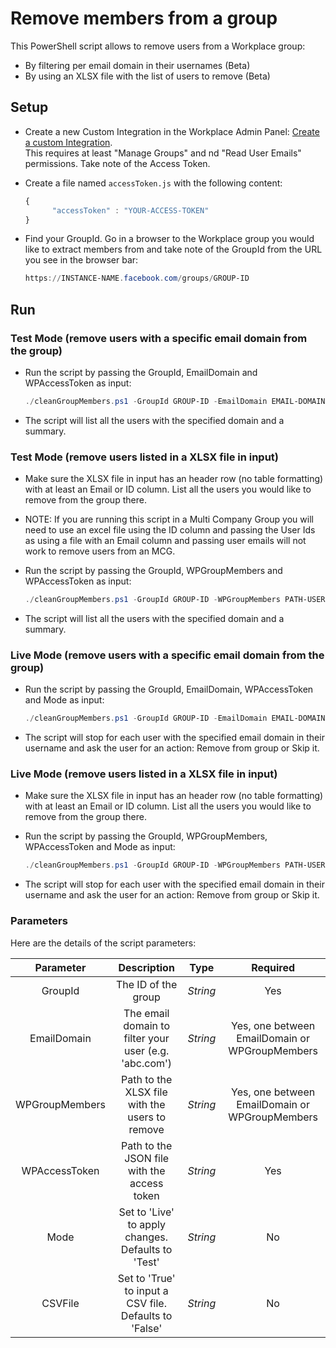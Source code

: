 # Remove members from a group

This PowerShell script allows to remove users from a Workplace group:
* By filtering per email domain in their usernames (Beta)
* By using an XLSX file with the list of users to remove (Beta)

## Setup

* Create a new Custom Integration in the Workplace Admin Panel: [Create a custom Integration](https://developers.facebook.com/docs/workplace/custom-integrations-new/#creating).<br/>This requires at least "Manage Groups" and nd "Read User Emails" permissions. Take note of the Access Token.

* Create a file named `accessToken.js` with the following content:

   ```javascript
   {
         "accessToken" : "YOUR-ACCESS-TOKEN"
   }
   ```

 * Find your GroupId. Go in a browser to the Workplace group you would like to extract members from and take note of the GroupId from the URL you see in the browser bar:

   ```powershell
   https://INSTANCE-NAME.facebook.com/groups/GROUP-ID
   ```

## Run

### Test Mode (remove users with a specific email domain from the group)

* Run the script by passing the GroupId, EmailDomain and WPAccessToken as input:

   ```powershell
   ./cleanGroupMembers.ps1 -GroupId GROUP-ID -EmailDomain EMAIL-DOMAIN -WPAccessToken ./accesstoken.js
   ```

* The script will list all the users with the specified domain and a summary.

### Test Mode (remove users listed in a XLSX file in input)

* Make sure the XLSX file in input has an header row (no table formatting) with at least an Email or ID column. List all the users you would like to remove from the group there.

* NOTE: If you are running this script in a Multi Company Group you will need to use an excel file using the ID column and passing the User Ids as using a file with an Email column and passing user emails will not work to remove users from an MCG.

* Run the script by passing the GroupId, WPGroupMembers and WPAccessToken as input:

   ```powershell
   ./cleanGroupMembers.ps1 -GroupId GROUP-ID -WPGroupMembers PATH-USERS-TO-REMOVE-XLSX -WPAccessToken ./accesstoken.js
   ```

* The script will list all the users with the specified domain and a summary.

### Live Mode (remove users with a specific email domain from the group)

* Run the script by passing the GroupId, EmailDomain, WPAccessToken and Mode as input:

   ```powershell
   ./cleanGroupMembers.ps1 -GroupId GROUP-ID -EmailDomain EMAIL-DOMAIN -WPAccessToken ./accesstoken.js -Mode Live
   ```

* The script will stop for each user with the specified email domain in their username and ask the user for an action: Remove from group or Skip it.

### Live Mode (remove users listed in a XLSX file in input)

* Make sure the XLSX file in input has an header row (no table formatting) with at least an Email or ID column. List all the users you would like to remove from the group there.

* Run the script by passing the GroupId, WPGroupMembers, WPAccessToken and Mode as input:

   ```powershell
   ./cleanGroupMembers.ps1 -GroupId GROUP-ID -WPGroupMembers PATH-USERS-TO-REMOVE-XLSX -WPAccessToken ./accesstoken.js -Mode Live
   ```

* The script will stop for each user with the specified email domain in their username and ask the user for an action: Remove from group or Skip it.

### Parameters

Here are the details of the script parameters:

   | Parameter         | Description                                                |  Type    |  Required    |
   |:-----------------:|:----------------------------------------------------------:|:--------:|:------------:|
   | GroupId           |  The ID of the group                                       | _String_ | Yes          |
   | EmailDomain       |  The email domain to filter your user (e.g. 'abc.com')     | _String_ | Yes, one between EmailDomain or WPGroupMembers |
   | WPGroupMembers    |  Path to the XLSX file with the users to remove            | _String_ | Yes, one between EmailDomain or WPGroupMembers |
   | WPAccessToken     |  Path to the JSON file with the access token               | _String_ | Yes          |
   | Mode              |  Set to 'Live' to apply changes. Defaults to 'Test'        | _String_ | No           |
   | CSVFile           |  Set to 'True' to input a CSV file. Defaults to 'False'    | _String_ | No           |
